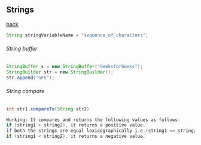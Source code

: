 ## Strings

[back](dataStructures.md)


``` java
String stringVariableName = "sequence_of_characters";
```


###### String buffer

``` java
StringBuffer s = new StringBuffer("GeeksforGeeks");
StringBuilder str = new StringBuilder();
str.append("GFG");
```


###### String compare

``` java
int str1.compareTo(String str2)

Working: It compares and returns the following values as follows:
if (string1 > string2), it returns a positive value.
if both the strings are equal lexicographically i.e.(string1 == string2), it returns 0.
if (string1 < string2), it returns a negative value.
```




